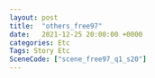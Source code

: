```yaml
---
layout: post
title:  "others_free97"
date:   2021-12-25 20:00:00 +0000
categories: Etc
Tags: Story Etc
SceneCode: ["scene_free97_q1_s20"]
---
```

